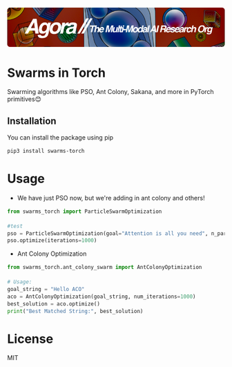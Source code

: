 [![Multi-Modality](agorabanner.png)](https://discord.gg/qUtxnK2NMf)

# Swarms in Torch
Swarming algorithms like PSO, Ant Colony, Sakana, and more in PyTorch primitives😊


## Installation

You can install the package using pip

```bash
pip3 install swarms-torch
```

# Usage
- We have just PSO now, but we're adding in ant colony and others!

```python
from swarms_torch import ParticleSwarmOptimization

#test
pso = ParticleSwarmOptimization(goal="Attention is all you need", n_particles=100)
pso.optimize(iterations=1000)
```

- Ant Colony Optimization
```python
from swarms_torch.ant_colony_swarm import AntColonyOptimization

# Usage:
goal_string = "Hello ACO"
aco = AntColonyOptimization(goal_string, num_iterations=1000)
best_solution = aco.optimize()
print("Best Matched String:", best_solution)

```

# License
MIT




